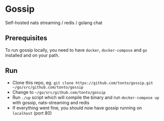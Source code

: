 # Gossip

Self-hosted nats streaming / redis / golang chat

## Prerequisites
To run gossip locally, you need to have `docker`, `docker-compose` and `go` installed and on your path.

## Run
- Clone this repo, eg. `git clone https://github.com/tonto/gossip.git ~/go/src/github.com/tonto/gossip`
- Change to `~/go/src/github.com/tonto/gossip`
- Run `./up` script which will compile the binary and run `docker-compose up` with gossip, nats-streaming and redis
- If everything went fine, you should now have gossip running on `localhost` (port 80)


